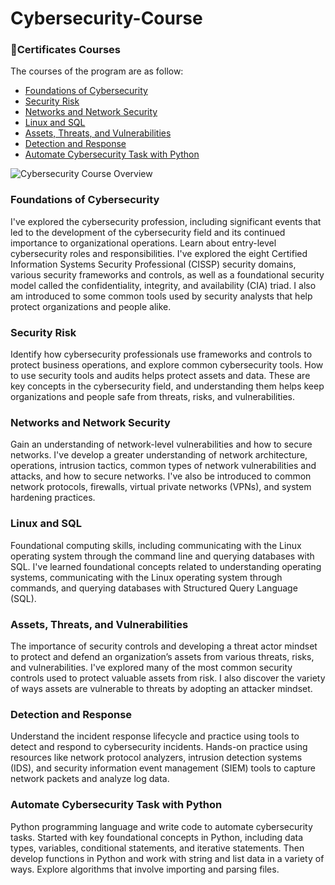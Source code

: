 # Cybersecurity-Course

### 📄Certificates Courses
The courses of the program are as follow:

- [Foundations of Cybersecurity](#foundations-of-cybersecurity)
- [Security Risk](#security-risk)
- [Networks and Network Security](#networks-and-network-security)
- [Linux and SQL](#linux-and-sql)
- [Assets, Threats, and Vulnerabilities](#assets-threats-and-vulnerabilities)
- [Detection and Response](#detection-and-response)
- [Automate Cybersecurity Task with Python](#automate-cybersecurity-task-with-python)

![Cybersecurity  Course Overview](https://github.com/nohelis0610/Cybersecurity-Course/assets/159972745/75cb4189-99bf-45c0-8a54-21c3635a5818)


### Foundations of Cybersecurity

I've explored the cybersecurity profession, including significant events that led to the development of the cybersecurity field and its continued importance to organizational operations. Learn about entry-level cybersecurity roles and responsibilities. I've explored the eight Certified Information Systems Security Professional (CISSP) security domains, various security frameworks and controls, as well as a foundational security model called the confidentiality, integrity, and availability (CIA) triad. I also am introduced to some common tools used by security analysts that help protect organizations and people alike.

### Security Risk

Identify how cybersecurity professionals use frameworks and controls to protect business operations, and explore common cybersecurity tools. How to use security tools and audits helps protect assets and data. These are key concepts in the cybersecurity field, and understanding them helps keep organizations and people safe from threats, risks, and vulnerabilities.

### Networks and Network Security

Gain an understanding of network-level vulnerabilities and how to secure networks. I've develop a greater understanding of network architecture, operations, intrusion tactics, common types of network vulnerabilities and attacks, and how to secure networks. I've also be introduced to common network protocols, firewalls, virtual private networks (VPNs), and system hardening practices.

### Linux and SQL

Foundational computing skills, including communicating with the Linux operating system through the command line and querying databases with SQL. I've learned foundational concepts related to understanding operating systems, communicating with the Linux operating system through commands, and querying databases with Structured Query Language (SQL).

### Assets, Threats, and Vulnerabilities

The importance of security controls and developing a threat actor mindset to protect and defend an organization’s assets from various threats, risks, and vulnerabilities. I've explored many of the most common security controls used to protect valuable assets from risk. I also discover the variety of ways assets are vulnerable to threats by adopting an attacker mindset.

### Detection and Response

Understand the incident response lifecycle and practice using tools to detect and respond to cybersecurity incidents. Hands-on practice using resources like network protocol analyzers, intrusion detection systems (IDS), and security information event management (SIEM) tools to capture network packets and analyze log data. 

### Automate Cybersecurity Task with Python

Python programming language and write code to automate cybersecurity tasks. Started with key foundational concepts in Python, including data types, variables, conditional statements, and iterative statements. Then develop functions in Python and work with string and list data in a variety of ways. Explore algorithms that involve importing and parsing files.


